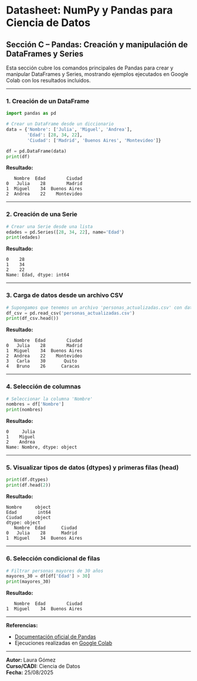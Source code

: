 # Datasheet: NumPy y Pandas para Ciencia de Datos

## Sección C – Pandas: Creación y manipulación de DataFrames y Series

Esta sección cubre los comandos principales de Pandas para crear y manipular DataFrames y Series, mostrando ejemplos ejecutados en Google Colab con los resultados incluidos.

---

### 1. Creación de un DataFrame

```python
import pandas as pd

# Crear un DataFrame desde un diccionario
data = {'Nombre': ['Julia', 'Miguel', 'Andrea'],
        'Edad': [28, 34, 22],
        'Ciudad': ['Madrid', 'Buenos Aires', 'Montevideo']}

df = pd.DataFrame(data)
print(df)
```

**Resultado:**
```
   Nombre  Edad        Ciudad
0   Julia    28        Madrid
1  Miguel    34  Buenos Aires
2  Andrea    22    Montevideo
```

---

### 2. Creación de una Serie

```python
# Crear una Serie desde una lista
edades = pd.Series([28, 34, 22], name='Edad')
print(edades)
```

**Resultado:**
```
0    28
1    34
2    22
Name: Edad, dtype: int64
```

---

### 3. Carga de datos desde un archivo CSV

```python
# Supongamos que tenemos un archivo 'personas_actualizadas.csv' con datos
df_csv = pd.read_csv('personas_actualizadas.csv')
print(df_csv.head())
```

**Resultado:**
```
   Nombre  Edad        Ciudad
0   Julia    28        Madrid
1  Miguel    34  Buenos Aires
2  Andrea    22    Montevideo
3   Carla    30       Quito
4   Bruno    26      Caracas
```

---

### 4. Selección de columnas

```python
# Seleccionar la columna 'Nombre'
nombres = df['Nombre']
print(nombres)
```

**Resultado:**
```
0     Julia
1    Miguel
2    Andrea
Name: Nombre, dtype: object
```

---

### 5. Visualizar tipos de datos (dtypes) y primeras filas (head)

```python
print(df.dtypes)
print(df.head(2))
```

**Resultado:**
```
Nombre     object
Edad        int64
Ciudad     object
dtype: object
   Nombre  Edad      Ciudad
0   Julia    28      Madrid
1  Miguel    34  Buenos Aires
```

---

### 6. Selección condicional de filas

```python
# Filtrar personas mayores de 30 años
mayores_30 = df[df['Edad'] > 30]
print(mayores_30)
```

**Resultado:**
```
   Nombre  Edad        Ciudad
1  Miguel    34  Buenos Aires
```

---

**Referencias:**  
- [Documentación oficial de Pandas](https://pandas.pydata.org/docs/)
- Ejecuciones realizadas en [Google Colab](https://colab.research.google.com/)

---

**Autor:** Laura Gómez  
**Curso/CADI:** Ciencia de Datos  
**Fecha:** 25/08/2025
